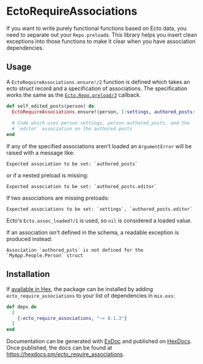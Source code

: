 # EctoRequireAssociations

If you want to write purely functional functions based on Ecto data, you need to separate out your `Repo.preload`s.  This library helps you insert clean exceptions into those functions to make it clear when you have association dependencies.

## Usage

A `EctoRequireAssociations.ensure!/2` function is defined which takes an ecto struct record and a specification of associations.  The specification works the same as the [`Ecto.Repo.preload/3`](https://hexdocs.pm/ecto/Ecto.Repo.html#c:preload/3) callback.

```elixir
def self_edited_posts(person) do
  EctoRequireAssociations.ensure!(person, [:settings, authored_posts: :editor])
  
  # Code which uses person.settings, person.authored_posts, and the
  # `editor` association on the authored posts
end
```

If any of the specified associations aren't loaded an `ArgumentError` will be raised
with a message like:

```
Expected association to be set: `authored_posts`
```

or if a nested preload is missing:

```
Expected association to be set: `authored_posts.editor`
```

If two associations are missing preloads:

```
Expected associations to be set: `settings`, `authored_posts.editor`
```

Ecto's `Ecto.assoc_loaded?/1` is used, so `nil` is considered a loaded value.

If an association isn't defined in the schema, a readable exception is produced instead:

```
Association `authored_psts` is not defined for the `MyApp.People.Person` struct
```

## Installation

If [available in Hex](https://hex.pm/docs/publish), the package can be installed
by adding `ecto_require_associations` to your list of dependencies in `mix.exs`:

```elixir
def deps do
  [
    {:ecto_require_associations, "~> 0.1.3"}
  ]
end
```

Documentation can be generated with [ExDoc](https://github.com/elixir-lang/ex_doc)
and published on [HexDocs](https://hexdocs.pm). Once published, the docs can
be found at <https://hexdocs.pm/ecto_require_associations>.

